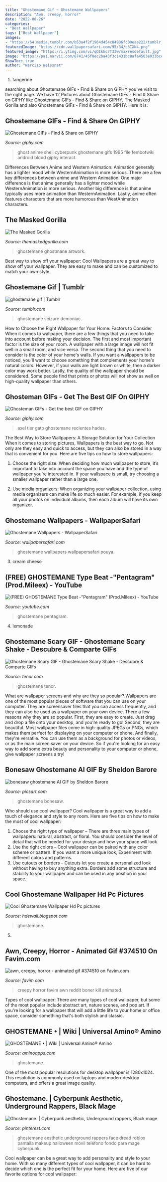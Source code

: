 ```yaml
---
title: "Ghostemane Gif ~ Ghostemane Wallpapers"
description: "Awn, creepy, horror"
date: "2022-08-26"
categories:
- "Best Wallpaper"
tags: ["Best Wallpaper"]
images:
- "https://64.media.tumblr.com/b53a4f2f1964d454c84906fc09eae222/tumblr_pgn1olMuvW1r9spw1o1_500.gifv"
featuredImage: "https://cdn.wallpapersafari.com/95/34/c3IXN4.png"
featured_image: "https://i.ytimg.com/vi/qOIkkc7T33w/maxresdefault.jpg"
image: "https://pa1.narvii.com/6741/45f0ec2ba43f3c1431bc8afe4503e933bceac009_hq.gif"
ShowToc: true
author: "Narciso Weissnat"
---
```



1. tangerine 

	

		
searching about Ghostemane GIFs - Find &amp; Share on GIPHY you've visit to the right page. We have 12 Pictures about Ghostemane GIFs - Find &amp; Share on GIPHY like Ghostemane GIFs - Find &amp; Share on GIPHY, The Masked Gorilla and also Ghostemane GIFs - Find &amp; Share on GIPHY. Here it is:
		
    
## Ghostemane GIFs - Find &amp; Share On GIPHY

<img loading=lazy src="https://media.giphy.com/media/139JJ2CwFVMU4U/200.gif" onerror="this.onerror=null;this.src='https://tse2.mm.bing.net/th?id=OIP.jfjvJKKSJxv3jOwjv2_kfgAAAA&amp;pid=15.1';" alt="Ghostemane GIFs - Find &amp; Share on GIPHY">

_Source: giphy.com_

>ghost anime shell cyberpunk ghostemane gifs 1995 file fembotwiki android blood giphy interact. 

	

Differences Between Anime and Western Animation: Animation generally has a lighter mood while WesternAnimation is more serious.
There are a few key differences between anime and Western Animation. One major difference is that anime generally has a lighter mood while WesternAnimation is more serious. Another big difference is that anime typically uses more animation than WesternAnimation. Lastly, anime often features characters that are more humorous than WestAnimation characters.

    
## The Masked Gorilla

<img loading=lazy src="http://www.themaskedgorilla.com/wp-content/uploads/2017/01/cannibal.gif" onerror="this.onerror=null;this.src='https://tse4.mm.bing.net/th?id=OIP.O4reYrt5BkkzpFv6K8sNGwHaEK&amp;pid=15.1';" alt="The Masked Gorilla">

_Source: themaskedgorilla.com_

>ghostemane ghostmane artwork. 

	

Best way to show off your wallpaper:
Cool Wallpapers are a great way to show off your wallpaper. They are easy to make and can be customized to match your own style.

    
## Ghostemane Gif | Tumblr

<img loading=lazy src="https://64.media.tumblr.com/b53a4f2f1964d454c84906fc09eae222/tumblr_pgn1olMuvW1r9spw1o1_500.gifv" onerror="this.onerror=null;this.src='https://tse2.mm.bing.net/th?id=OIP.jZMR-H_gN3QNRefJcZbJmAHaFg&amp;pid=15.1';" alt="ghostemane gif | Tumblr">

_Source: tumblr.com_

>ghostemane seizure demoniac. 

	

How to Choose the Right Wallpaper for Your Home: Factors to Consider
When it comes to wallpaper, there are a few things that you need to take into account before making your decision. The first and most important factor is the size of your room. A wallpaper with a large image will not fit well in a small room, and vice versa. 
The second thing that you need to consider is the color of your home's walls. If you want a wallpapers to be noticed, you'll want to choose something that complements your home's natural colors. However, if your walls are light brown or white, then a darker color may work better. 
Lastly, the quality of the wallpaper should be considered. Some people find that prints or photos will not show as well on high-quality wallpaper than others.

    
## Ghosteman GIFs - Get The Best GIF On GIPHY

<img loading=lazy src="https://media2.giphy.com/media/JQ9Tascg0eD33yAIm5/giphy.gif" onerror="this.onerror=null;this.src='https://tse1.mm.bing.net/th?id=OIP.TqaI5lOJT_aX7YOYRzq9GAHaFj&amp;pid=15.1';" alt="Ghosteman GIFs - Get the best GIF on GIPHY">

_Source: giphy.com_

>axel tler gato ghostemane recientes hades. 

	

The Best Way to Store Wallpapers: A Storage Solution for Your Collection
When it comes to storing pictures, Wallpapers is the best way to go. Not only are they easy and quick to access, but they can also be stored in a way that is convenient for you. Here are five tips on how to store wallpapers:
1) Choose the right size: When deciding how much wallpaper to store, it’s important to take into account the space you have and the type of wallpaper you’re interested in. If your wallspace is small, try choosing a smaller wallpaper rather than a large one.

2) Use media organizers: When organizing your wallpaper collection, using media organizers can make life so much easier. For example, if you keep all your photos on individual albums, then each album will have its own organizer.

    
## Ghostemane Wallpapers - WallpaperSafari

<img loading=lazy src="https://cdn.wallpapersafari.com/95/34/c3IXN4.png" onerror="this.onerror=null;this.src='https://tse4.mm.bing.net/th?id=OIP.Svqs-_WaqYx6BY83lJU2UQHaHa&amp;pid=15.1';" alt="Ghostemane Wallpapers - WallpaperSafari">

_Source: wallpapersafari.com_

>ghostemane wallpapers wallpapersafari pouya. 

	

3. cream cheese 

    
## (FREE) GHOSTEMANE Type Beat -&quot;Pentagram&quot; (Prod.Mileex) - YouTube

<img loading=lazy src="https://i.ytimg.com/vi/qOIkkc7T33w/maxresdefault.jpg" onerror="this.onerror=null;this.src='https://tse2.mm.bing.net/th?id=OIP.Sq8Oj04jCObCiAZpvxvQJAHaEK&amp;pid=15.1';" alt="(FREE) GHOSTEMANE Type Beat -&quot;Pentagram&quot; (Prod.Mileex) - YouTube">

_Source: youtube.com_

>ghostemane pentagram. 

	

4. lemonade 

    
## Ghostemane Scary GIF - Ghostemane Scary Shake - Descubre &amp; Comparte GIFs

<img loading=lazy src="https://media.tenor.com/images/0e35cf921400b2d446e40aa022a7ad31/tenor.gif" onerror="this.onerror=null;this.src='https://tse1.mm.bing.net/th?id=OIP.DjXPkhQAstRG5AqgIqetMQAAAA&amp;pid=15.1';" alt="Ghostemane Scary GIF - Ghostemane Scary Shake - Descubre &amp; Comparte GIFs">

_Source: tenor.com_

>ghostemane tenor. 

	

What are wallpaper screens and why are they so popular?
Wallpapers are one of the most popular pieces of software that you can use on your computer. They are screensaver files that you can access frequently, and they can also be used as a wallpaper on your own device. There a few reasons why they are so popular. First, they are easy to create. Just drag and drop a file onto your desktop, and you're ready to go! Second, they are beautiful. Most wallpaper files come in high-quality JPEGs or PNGs, which makes them perfect for displaying on your computer or phone. And finally, they're versatile. You can use them as a background for photos or videos, or as the main screen saver on your device. So if you're looking for an easy way to add some extra beauty and personality to your computer or phone, give wallpaper screens a try!

    
## Bonesaw Ghostemane AI GIF By Sheldon Barore

<img loading=lazy src="http://cdn140.picsart.com/345620059030201.gif?to=min&amp;r=1024" onerror="this.onerror=null;this.src='https://tse2.mm.bing.net/th?id=OIP.qWXJym-uy1QZqRgZS7v3-QHaHa&amp;pid=15.1';" alt="bonesaw ghostemane AI GIF by Sheldon Barore">

_Source: picsart.com_

>ghostemane bonesaw. 

	

Who should use cool wallpaper?
Cool wallpaper is a great way to add a touch of elegance and style to any room. Here are five tips on how to make the most of cool wallpaper: 
1) Choose the right type of wallpaper – There are three main types of wallpapers: natural, abstract, or floral. You should consider the level of detail that will be needed for your design and how your space will look. 
2) Use the right colors – Cool wallpaper can be paired with any color scheme or pattern. If you want a more unique look, Experiment with different colors and patterns. 
3) Use cutouts or borders – Cutouts let you create a personalized look without having to buy anything extra. Borders add some structure and stability to your wallpaper and can be used in any position in your space.

    
## Cool Ghostemane Wallpaper Hd Pc Pictures

<img loading=lazy src="https://media1.giphy.com/media/KxtxlfZF5z0aS33qKe/giphy.gif" onerror="this.onerror=null;this.src='https://tse3.mm.bing.net/th?id=OIP.GxOluwiTBoRVPaO84moAOAHaFj&amp;pid=15.1';" alt="Cool Ghostemane Wallpaper Hd Pc pictures">

_Source: hdewall.blogspot.com_

>ghostemane. 

	

5.

    
## Awn, Creepy, Horror - Animated Gif #374510 On Favim.com

<img loading=lazy src="http://s3.favim.com/orig/44/awn-creepy-horror-Favim.com-374510.gif" onerror="this.onerror=null;this.src='https://tse2.mm.bing.net/th?id=OIP.68CJaKV-sJQXLSEJyR5B7AHaEK&amp;pid=15.1';" alt="awn, creepy, horror - animated gif #374510 on Favim.com">

_Source: favim.com_

>creepy horror favim awn reddit boner kill animated. 

	

Types of cool wallpaper:
There are many types of cool wallpaper, but some of the most popular include abstract art, nature scenes, and pop art. If you're looking for a wallpaper that will add a little life to your home or office space, consider something that's both stylish and classic.

    
## GHOSTEMANE • | Wiki | Universal Amino® Amino

<img loading=lazy src="https://pa1.narvii.com/6741/45f0ec2ba43f3c1431bc8afe4503e933bceac009_hq.gif" onerror="this.onerror=null;this.src='https://tse3.mm.bing.net/th?id=OIP.K4ARu8dFwRtPJnivA5KzkwAAAA&amp;pid=15.1';" alt="GHOSTEMANE • | Wiki | Universal Amino® Amino">

_Source: aminoapps.com_

>ghostemane. 

	

One of the most popular resolutions for desktop wallpaper is 1280x1024. This resolution is commonly used on laptops and moderndesktop computers, and offers a great image quality.

    
## Ghostemane. | Cyberpunk Aesthetic, Underground Rappers, Black Mage

<img loading=lazy src="https://i.pinimg.com/originals/47/f3/98/47f398e9fcf92c69c3581d7f1e3277b7.jpg" onerror="this.onerror=null;this.src='https://tse2.mm.bing.net/th?id=OIP.KsBVWld51pNe6-9qDRXamQHaHa&amp;pid=15.1';" alt="Ghostemane. | Cyberpunk aesthetic, Underground rappers, Black mage">

_Source: pinterest.com_

>ghostemane aesthetic underground rappers face dread roblox pantalla makeup halloween móvil teléfono fondo para mage cyberpunk. 

	

Cool wallpaper can be a great way to add personality and style to your home. With so many different types of cool wallpaper, it can be hard to decide which one is the perfect fit for your home. Here are five of our favorite options for cool wallpaper: 

